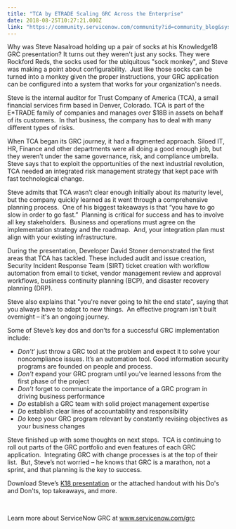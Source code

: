 ```yaml
---
title: "TCA by ETRADE Scaling GRC Across the Enterprise"
date: 2018-08-25T10:27:21.000Z
link: "https://community.servicenow.com/community?id=community_blog&sys_id=f25b6407dbc4ab44a39a0b55ca961990"
---
```

<p>Why was Steve Nasalroad holding up a pair of socks at his Knowledge18 GRC presentation? It turns out they weren&#39;t just any socks. They were Rockford Reds, the socks used for the ubiquitous &#34;sock monkey&#34;, and Steve was making a point about configurability.  Just like those socks can be turned into a monkey given the proper instructions, your GRC application can be configured into a system that works for your organization&#39;s needs.</p>
<p>Steve is the internal auditor for Trust Company of America (TCA), a small financial services firm based in Denver, Colorado. TCA is part of the E*TRADE family of companies and manages over $18B in assets on behalf of its customers.  In that business, the company has to deal with many different types of risks.</p>
<p>When TCA began its GRC journey, it had a fragmented approach. Siloed IT, HR, Finance and other departments were all doing a good enough job, but they weren’t under the same governance, risk, and compliance umbrella. Steve says that to exploit the opportunities of the next industrial revolution, TCA needed an integrated risk management strategy that kept pace with fast technological change.</p>
<p>Steve admits that TCA wasn’t clear enough initially about its maturity level, but the company quickly learned as it went through a comprehensive planning process.  One of his biggest takeaways is that “you have to go slow in order to go fast.”  Planning is critical for success and has to involve all key stakeholders.  Business and operations must agree on the implementation strategy and the roadmap.  And, your integration plan must align with your existing infrastructure.</p>
<p>During the presentation, Developer David Stoner demonstrated the first areas that TCA has tackled. These included audit and issue creation, Security Incident Response Team (SIRT) ticket creation with workflow automation from email to ticket, vendor management review and approval workflows, business continuity planning (BCP), and disaster recovery planning (DRP).</p>
<p>Steve also explains that &#34;you&#39;re never going to hit the end state&#34;, saying that you always have to adapt to new things.  An effective program isn&#39;t built overnight – it&#39;s an ongoing journey.</p>
<p>Some of Steve’s key dos and don’ts for a successful GRC implementation include:</p>
<ul><li><em>Don’t</em>’ just throw a GRC tool at the problem and expect it to solve your noncompliance issues. It’s an automation tool. Good information security programs are founded on people and process.</li><li><em>Don&#39;t</em> expand your GRC program until you&#39;ve learned lessons from the first phase of the project</li><li><em>Don’t </em>forget to communicate the importance of a GRC program in driving business performance</li><li><em>Do</em> establish a GRC team with solid project management expertise</li><li><em>Do </em>establish clear lines of accountability and responsibility</li><li><em>Do</em> keep your GRC program relevant by constantly revising objectives as your business changes</li></ul>
<p>Steve finished up with some thoughts on next steps.  TCA is continuing to roll out parts of the GRC portfolio and even features of each GRC application.  Integrating GRC with change processes is at the top of their list.  But, Steve’s not worried – he knows that GRC is a marathon, not a sprint, and that planning is the key to success.</p>
<p>Download Steve’s <a href="community?id&#61;community_article&amp;sys_id&#61;54c90462dbf557002328f3231f96191d" rel="nofollow">K18 presentation</a> or the attached handout with his Do&#39;s and Don&#39;ts, top takeaways, and more.</p>
<p> </p>
<p>Learn more about ServiceNow GRC at <a href="https://www.servicenow.com/products/governance-risk-and-compliance.html" rel="nofollow">www.servicenow.com/grc</a></p>